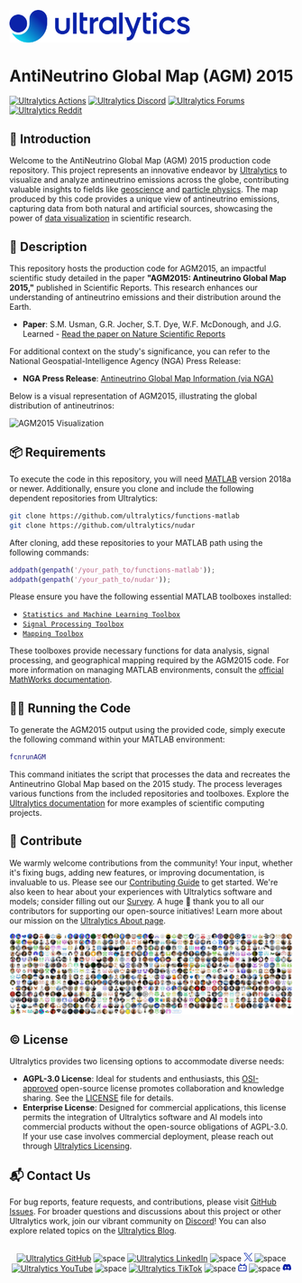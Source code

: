 <a href="https://www.ultralytics.com/"><img src="https://raw.githubusercontent.com/ultralytics/assets/main/logo/Ultralytics_Logotype_Original.svg" width="320" alt="Ultralytics logo"></a>

# AntiNeutrino Global Map (AGM) 2015

[![Ultralytics Actions](https://github.com/ultralytics/agm2015/actions/workflows/format.yml/badge.svg)](https://github.com/ultralytics/agm2015/actions/workflows/format.yml)
[![Ultralytics Discord](https://img.shields.io/discord/1089800235347353640?logo=discord&logoColor=white&label=Discord&color=blue)](https://discord.com/invite/ultralytics)
[![Ultralytics Forums](https://img.shields.io/discourse/users?server=https%3A%2F%2Fcommunity.ultralytics.com&logo=discourse&label=Forums&color=blue)](https://community.ultralytics.com/)
[![Ultralytics Reddit](https://img.shields.io/reddit/subreddit-subscribers/ultralytics?style=flat&logo=reddit&logoColor=white&label=Reddit&color=blue)](https://reddit.com/r/ultralytics)

## 🎯 Introduction

Welcome to the AntiNeutrino Global Map (AGM) 2015 production code repository. This project represents an innovative endeavor by [Ultralytics](https://www.ultralytics.com/) to visualize and analyze antineutrino emissions across the globe, contributing valuable insights to fields like [geoscience](https://en.wikipedia.org/wiki/Geoscience) and [particle physics](https://home.cern/science/physics/particle-physics). The map produced by this code provides a unique view of antineutrino emissions, capturing data from both natural and artificial sources, showcasing the power of [data visualization](https://www.ultralytics.com/glossary/data-visualization) in scientific research.

## 📖 Description

This repository hosts the production code for AGM2015, an impactful scientific study detailed in the paper **"AGM2015: Antineutrino Global Map 2015,"** published in Scientific Reports. This research enhances our understanding of antineutrino emissions and their distribution around the Earth.

- **Paper**: S.M. Usman, G.R. Jocher, S.T. Dye, W.F. McDonough, and J.G. Learned - [Read the paper on Nature Scientific Reports](https://idp.nature.com/authorize?response_type=cookie&client_id=grover&redirect_uri=https%3A%2F%2Fwww.nature.com%2Farticles%2Fsrep13945)

For additional context on the study's significance, you can refer to the National Geospatial-Intelligence Agency (NGA) Press Release:

- **NGA Press Release**: [Antineutrino Global Map Information (via NGA)](https://www.nga.mil/)

Below is a visual representation of AGM2015, illustrating the global distribution of antineutrinos:

![AGM2015 Visualization](https://raw.githubusercontent.com/ultralytics/agm2015/main/AGM2015small.jpg)

## 📦 Requirements

To execute the code in this repository, you will need [MATLAB](https://www.mathworks.com/products/matlab.html) version 2018a or newer. Additionally, ensure you clone and include the following dependent repositories from Ultralytics:

```bash
git clone https://github.com/ultralytics/functions-matlab
git clone https://github.com/ultralytics/nudar
```

After cloning, add these repositories to your MATLAB path using the following commands:

```matlab
addpath(genpath('/your_path_to/functions-matlab'));
addpath(genpath('/your_path_to/nudar'));
```

Please ensure you have the following essential MATLAB toolboxes installed:

- [`Statistics and Machine Learning Toolbox`](https://www.mathworks.com/products/statistics.html)
- [`Signal Processing Toolbox`](https://www.mathworks.com/products/signal.html)
- [`Mapping Toolbox`](https://www.mathworks.com/products/mapping.html)

These toolboxes provide necessary functions for data analysis, signal processing, and geographical mapping required by the AGM2015 code. For more information on managing MATLAB environments, consult the [official MathWorks documentation](https://www.mathworks.com/help/matlab/matlab_env/what-is-the-matlab-path.html).

## 🏃‍♂️ Running the Code

To generate the AGM2015 output using the provided code, simply execute the following command within your MATLAB environment:

```matlab
fcnrunAGM
```

This command initiates the script that processes the data and recreates the Antineutrino Global Map based on the 2015 study. The process leverages various functions from the included repositories and toolboxes. Explore the [Ultralytics documentation](https://docs.ultralytics.com/) for more examples of scientific computing projects.

## 🤝 Contribute

We warmly welcome contributions from the community! Your input, whether it's fixing bugs, adding new features, or improving documentation, is invaluable to us. Please see our [Contributing Guide](https://docs.ultralytics.com/help/contributing/) to get started. We're also keen to hear about your experiences with Ultralytics software and models; consider filling out our [Survey](https://www.ultralytics.com/survey?utm_source=github&utm_medium=social&utm_campaign=Survey). A huge 🙏 thank you to all our contributors for supporting our open-source initiatives! Learn more about our mission on the [Ultralytics About page](https://www.ultralytics.com/about).

[![Ultralytics open-source contributors](https://raw.githubusercontent.com/ultralytics/assets/main/im/image-contributors.png)](https://github.com/ultralytics/ultralytics/graphs/contributors)

## ©️ License

Ultralytics provides two licensing options to accommodate diverse needs:

- **AGPL-3.0 License**: Ideal for students and enthusiasts, this [OSI-approved](https://opensource.org/license/agpl-v3) open-source license promotes collaboration and knowledge sharing. See the [LICENSE](https://github.com/ultralytics/agm2015/blob/main/LICENSE) file for details.
- **Enterprise License**: Designed for commercial applications, this license permits the integration of Ultralytics software and AI models into commercial products without the open-source obligations of AGPL-3.0. If your use case involves commercial deployment, please reach out through [Ultralytics Licensing](https://www.ultralytics.com/license).

## 📬 Contact Us

For bug reports, feature requests, and contributions, please visit [GitHub Issues](https://github.com/ultralytics/agm2015/issues). For broader questions and discussions about this project or other Ultralytics work, join our vibrant community on [Discord](https://discord.com/invite/ultralytics)! You can also explore related topics on the [Ultralytics Blog](https://www.ultralytics.com/blog).

<br>
<div align="center">
  <a href="https://github.com/ultralytics"><img src="https://github.com/ultralytics/assets/raw/main/social/logo-social-github.png" width="3%" alt="Ultralytics GitHub"></a>
  <img src="https://github.com/ultralytics/assets/raw/main/social/logo-transparent.png" width="3%" alt="space">
  <a href="https://www.linkedin.com/company/ultralytics/"><img src="https://github.com/ultralytics/assets/raw/main/social/logo-social-linkedin.png" width="3%" alt="Ultralytics LinkedIn"></a>
  <img src="https://github.com/ultralytics/assets/raw/main/social/logo-transparent.png" width="3%" alt="space">
  <a href="https://twitter.com/ultralytics"><img src="https://github.com/ultralytics/assets/raw/main/social/logo-social-twitter.png" width="3%" alt="Ultralytics Twitter"></a>
  <img src="https://github.com/ultralytics/assets/raw/main/social/logo-transparent.png" width="3%" alt="space">
  <a href="https://youtube.com/ultralytics"><img src="https://github.com/ultralytics/assets/raw/main/social/logo-social-youtube.png" width="3%" alt="Ultralytics YouTube"></a>
  <img src="https://github.com/ultralytics/assets/raw/main/social/logo-transparent.png" width="3%" alt="space">
  <a href="https://www.tiktok.com/@ultralytics"><img src="https://github.com/ultralytics/assets/raw/main/social/logo-social-tiktok.png" width="3%" alt="Ultralytics TikTok"></a>
  <img src="https://github.com/ultralytics/assets/raw/main/social/logo-transparent.png" width="3%" alt="space">
  <a href="https://ultralytics.com/bilibili"><img src="https://github.com/ultralytics/assets/raw/main/social/logo-social-bilibili.png" width="3%" alt="Ultralytics BiliBili"></a>
  <img src="https://github.com/ultralytics/assets/raw/main/social/logo-transparent.png" width="3%" alt="space">
  <a href="https://discord.com/invite/ultralytics"><img src="https://github.com/ultralytics/assets/raw/main/social/logo-social-discord.png" width="3%" alt="Ultralytics Discord"></a>
</div>
